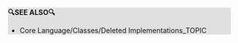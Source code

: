 <div style="margin:2em; background-color: #e0e0e0;">

<strong>🔍SEE ALSO🔍</strong>

 * Core Language/Classes/Deleted Implementations_TOPIC

</div>

